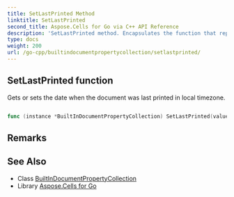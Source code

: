 ```yaml
---
title: SetLastPrinted Method 
linktitle: SetLastPrinted
second_title: Aspose.Cells for Go via C++ API Reference
description: 'SetLastPrinted method. Encapsulates the function that represents setlastprinted in Go.'
type: docs
weight: 200
url: /go-cpp/builtindocumentpropertycollection/setlastprinted/
---
```


## SetLastPrinted function

Gets or sets the date when the document was last printed in local timezone.

```go

func (instance *BuiltInDocumentPropertyCollection) SetLastPrinted(value *Date)  error

```

## Remarks


## See Also

* Class [BuiltInDocumentPropertyCollection](../)
* Library [Aspose.Cells for Go](../../)

